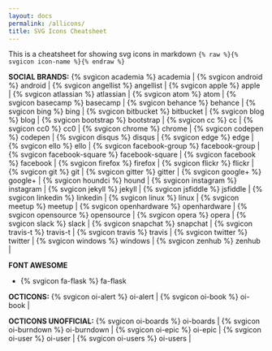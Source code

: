 ```yaml
---
layout: docs
permalink: /allicons/
title: SVG Icons Cheatsheet
---
```


This is a cheatsheet for showing svg icons in markdown
`{% raw %}{% svgicon icon-name %}{% endraw %}`


**SOCIAL BRANDS:**
{% svgicon academia %} academia |
{% svgicon android %} android |
{% svgicon angellist %} angellist |
{% svgicon apple %} apple |
{% svgicon atlassian %} atlassian |
{% svgicon atom %} atom |
{% svgicon basecamp %} basecamp |
{% svgicon behance %} behance |
{% svgicon bing %} bing |
{% svgicon bitbucket %} bitbucket |
{% svgicon blog %} blog |
{% svgicon bootstrap %} bootstrap |
{% svgicon cc %} cc |
{% svgicon cc0 %} cc0 |
{% svgicon chrome %} chrome |
{% svgicon codepen %} codepen |
{% svgicon disqus %} disqus |
{% svgicon edge %} edge |
{% svgicon ello %} ello |
{% svgicon facebook-group %} facebook-group |
{% svgicon facebook-square %} facebook-square |
{% svgicon facebook %} facebook |
{% svgicon firefox %} firefox |
{% svgicon flickr %} flickr |
{% svgicon git %} git |
{% svgicon gitter %} gitter |
{% svgicon google+ %} google+ |
{% svgicon houndci %} hound |
{% svgicon instagram %} instagram |
{% svgicon jekyll %} jekyll |
{% svgicon jsfiddle %} jsfiddle |
{% svgicon linkedin %} linkedin |
{% svgicon linux %} linux |
{% svgicon meetup %} meetup |
{% svgicon openhardware %} openhardware |
{% svgicon opensource %} opensource |
{% svgicon opera %} opera |
{% svgicon slack %} slack |
{% svgicon snapchat %} snapchat |
{% svgicon travis-t %} travis-t |
{% svgicon travis %} travis |
{% svgicon twitter %} twitter |
{% svgicon windows %} windows |
{% svgicon zenhub %} zenhub |

**FONT AWESOME**
- {% svgicon fa-flask %} fa-flask


**OCTICONS:**
{% svgicon oi-alert %} oi-alert |
{% svgicon oi-book %} oi-book |

**OCTICONS UNOFFICIAL:**
{% svgicon oi-boards %} oi-boards |
{% svgicon oi-burndown %} oi-burndown |
{% svgicon oi-epic %} oi-epic |
{% svgicon oi-user %} oi-user |
{% svgicon oi-users %} oi-users |
